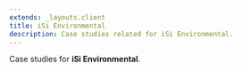 ```yaml
---
extends: _layouts.client
title: iSi Environmental
description: Case studies related for iSi Environmental.
---
```


Case studies for **iSi Environmental**.
